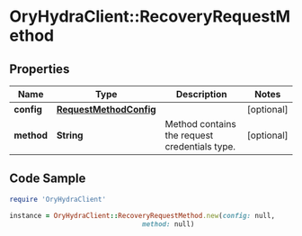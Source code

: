 # OryHydraClient::RecoveryRequestMethod

## Properties

Name | Type | Description | Notes
------------ | ------------- | ------------- | -------------
**config** | [**RequestMethodConfig**](RequestMethodConfig.md) |  | [optional] 
**method** | **String** | Method contains the request credentials type. | [optional] 

## Code Sample

```ruby
require 'OryHydraClient'

instance = OryHydraClient::RecoveryRequestMethod.new(config: null,
                                 method: null)
```


